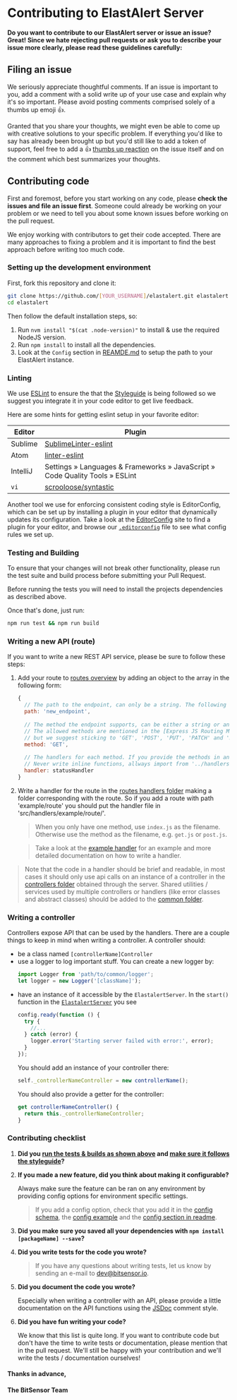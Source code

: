 # Contributing to ElastAlert Server
**Do you want to contribute to our ElastAlert server or issue an issue? Great! Since we hate rejecting pull requests or ask you to describe your issue more clearly, please read these guidelines carefully:**

## Filing an issue
We seriously appreciate thoughtful comments. If an issue is important to you, add a comment with a solid write up of your use case and explain why it's so important. Please avoid posting comments comprised solely of a thumbs up emoji :+1:.

Granted that you share your thoughts, we might even be able to come up with creative solutions to your specific problem. If everything you'd like to say has already been brought up but you'd still like to add a token of support, feel free to add a :+1: [thumbs up reaction](https://github.com/blog/2119-add-reactions-to-pull-requests-issues-and-comments) on the issue itself and on the comment which best summarizes your thoughts.

## Contributing code
First and foremost, before you start working on any code, please **check the issues and file an issue first**. Someone could already be working on your problem or we need to tell you about some known issues before working on the pull request.

We enjoy working with contributors to get their code accepted. There are many approaches to fixing a problem and it is important to find the best approach before writing too much code.

### Setting up the development environment
First, fork this repository and clone it:

```bash
git clone https://github.com/[YOUR_USERNAME]/elastalert.git elastalert
cd elastalert
```

Then follow the default installation steps, so:

1. Run `nvm install "$(cat .node-version)"` to install & use the required NodeJS version.
2. Run `npm install` to install all the dependencies.
3. Look at the `Config` section in [REAMDE.md](../README.md#config) to setup the path to your ElastAlert instance.

### Linting
We use [ESLint](http://eslint.org/) to ensure the that the [Styleguide](../STYLEGUIDE.md) is being followed so we suggest you integrate it in your code editor to get live feedback.

Here are some hints for getting eslint setup in your favorite editor:

Editor     | Plugin
-----------|-------------------------------------------------------------------------------
Sublime    | [SublimeLinter-eslint](https://github.com/roadhump/SublimeLinter-eslint#installation)
Atom       | [linter-eslint](https://github.com/AtomLinter/linter-eslint#installation)
IntelliJ   | Settings » Languages & Frameworks » JavaScript » Code Quality Tools » ESLint
`vi`       | [scrooloose/syntastic](https://github.com/scrooloose/syntastic)

Another tool we use for enforcing consistent coding style is EditorConfig, which can be set up by installing a plugin in your editor that dynamically updates its configuration. Take a look at the [EditorConfig](http://editorconfig.org/#download) site to find a plugin for your editor, and browse our [`.editorconfig`](https://github.com/elastic/kibana/blob/master/.editorconfig) file to see what config rules we set up.

### Testing and Building
To ensure that your changes will not break other functionality, please run the test suite and build process before submitting your Pull Request.

Before running the tests you will need to install the projects dependencies as described above.

Once that's done, just run:

```bash
npm run test && npm run build
```

### Writing a new API (route)
If you want to write a new REST API service, please be sure to follow these steps:

1. Add your route to [routes overview](../src/routes/routes.js) by adding an object to the array in the following form:
    ```javascript
    {
      // The path to the endpoint, can only be a string. The following example would be accessible through (by default) https://localhost:3030/new_endpoint
      path: 'new_endpoint',
      
      // The method the endpoint supports, can be either a string or an array containing method strings. 
      // The allowed methods are mentioned in the [Express JS Routing Method Documentation](http://expressjs.com/en/4x/api.html#routing-methods), 
      // but we suggest sticking to 'GET', 'POST', 'PUT', 'PATCH' and 'DELETE'.
      method: 'GET',
      
      // The handlers for each method. If you provide the methods in an array, you should provide an array with the same length to this property as well. 
      // Never write inline functions, allways import from '../handlers'.
      handler: statusHandler
    }
    ```
2. Write a handler for the route in the [routes handlers folder](../src/handlers) making a folder corresponding with the route. So if you add a route with path 'example/route' you should put the handler file in 'src/handlers/example/route/'.  
    > When you only have one method, use `index.js` as the filename. Otherwise use the method as the filename, e.g. `get.js` or `post.js`.
    
    > Take a look at the [example handler](../src/handlers/example_handler.js) for an example and more detailed documentation on how to write a handler.
    
> Note that the code in a handler should be brief and readable, in most cases it should only use api calls on an instance of a controller in the [controllers folder](../src/controllers) obtained through the server. Shared utilities / services used by multiple controllers or handlers (like error classes and abstract classes) should be added to the [common folder](../src/common).

### Writing a controller
Controllers expose API that can be used by the handlers. There are a couple things to keep in mind when writing a controller. A controller should:

- be a class named `[controllerName]Controller`
- use a logger to log important stuff. You can create a new logger by:
    ```javascript
    import Logger from 'path/to/common/logger';
    let logger = new Logger('[className]');
    ```
- have an instance of it accessible by the `ElastalertServer`. In the `start()` function in the [`ElastalertServer`](../src/elastalert_server.js) you see 
    ```javascript
    config.ready(function () {
      try {
        //...
      } catch (error) {
        logger.error('Starting server failed with error:', error);
      }
    });
    ```
    You should add an instance of your controller there:
    ```javascript
    self._controllerNameController = new controllerName();
    ```
    You should also provide a getter for the controller:
    ```javascript
    get controllerNameController() {
      return this._controllerNameController;
    }
    ```

### Contributing checklist
1. **Did you [run the tests & builds as shown above](#testing-and-building) and [make sure it follows the styleguide](#linting)?**
2. **If you made a new feature, did you think about making it configurable?**
      
      Always make sure the feature can be ran on any environment by providing config options for environment specific settings. 
    > If you add a config option, check that you add it in the [config schema](../src/common/config/schema.js), the [config example](../config/config.example.json) and the [config section in readme](../README.md#config).
3. **Did you make sure you saved all your dependencies with `npm install [packageName] --save`?**
4. **Did you write tests for the code you wrote?**
    > If you have any questions about writing tests, let us know by sending an e-mail to [dev@bitsensor.io](mailto:dev@bitsensor.io).
5. **Did you document the code you wrote?**

      Especially when writing a controller with an API, please provide a little documentation on the API functions using the [JSDoc](http://usejsdoc.org/) comment style.
6. **Did you have fun writing your code?**
      
      We know that this list is quite long. If you want to contribute code but don't have the time to write tests or documentation, please mention that in the pull request. We'll still be happy with your contribution and we'll write the tests / documentation ourselves!
      
#### Thanks in advance,
#### The BitSensor Team